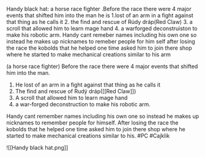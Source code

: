 Handy black hat: a horse race fighter .Before the race there were 4 major events that shifted him into the man he is 1.lost of an arm in a fight against that thing as he calls it 2. the find and rescue of Rúdy dráp(Red Claw) 3. a scroll that allowed him to learn mage hand 4. a warforged deconstruiston to make his robotic arm. Handy cant remeber names including his own one so instead he makes up nicknames to remeber people for him self after losing the race the kobolds that he helped one time asked him to join there shop where he started to make mechanical creations similar to his arm


(a horse race fighter)
Before the race there were 4 major events that shifted him into the man.
1. He lost of an arm in a fight against that thing as he calls it 
2. The find and rescue of Rudý dráp([[Red Claw]]) 
3. A scroll that allowed him to learn mage hand 
4. a war-forged deconstruction to make his robotic arm. 
  
Handy cant remember names including his own one so instead he makes up nicknames to remember people for himself.
After losing the race the kobolds that he helped one time asked him to join there shop where he started to make mechanical creations similar to his.
#PC #Cajklik 

![[Handy black hat.png]]